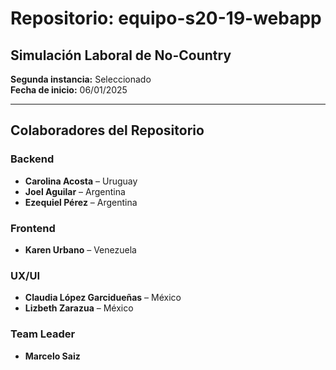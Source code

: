# Repositorio: equipo-s20-19-webapp

## Simulación Laboral de No-Country
**Segunda instancia:** Seleccionado  
**Fecha de inicio:** 06/01/2025

---

## Colaboradores del Repositorio

### Backend
- **Carolina Acosta** – Uruguay
- **Joel Aguilar** – Argentina
- **Ezequiel Pérez** – Argentina

### Frontend
- **Karen Urbano** – Venezuela

### UX/UI
- **Claudia López Garcidueñas** – México
- **Lizbeth Zarazua** – México

### Team Leader
- **Marcelo Saiz**